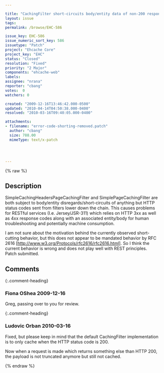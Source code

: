 ```yaml
---

title: "CachingFilter short-circuits body/entity data of non-200 responses"
layout: issue
tags: 
permalink: /browse/EHC-586

issue_key: EHC-586
issue_numeric_sort_key: 586
issuetype: "Patch"
project: "Ehcache Core"
project_key: "EHC"
status: "Closed"
resolution: "Fixed"
priority: "2 Major"
components: "ehcache-web"
labels: 
assignee: "nrana"
reporter: "cbang"
votes:  0
watchers: 0

created: "2009-12-16T13:46:42.000-0500"
updated: "2010-04-14T04:50:38.000-0400"
resolved: "2010-03-16T09:40:05.000-0400"

attachments:
- filename: "error-code-shorting-removed.patch"
  author: "cbang"
  size: 788.00
  mimeType: text/x-patch




---
```


{% raw %}

## Description

<div markdown="1" class="description">

SimpleCachingHeadersPageCachingFilter and SimplePageCachingFilter are both subject to body/entity disregards/short-circuits of anything but HTTP status codes sent from filters lower down the chain. This causes problems for RESTful services (I.e. Jersey/JSR-311) which relies on HTTP 3xx as well as 4xx response codes along with an associated entity/body for human troubleshooting and potentially machine consumption.

I am not sure about the motivation behind the currently observed short-cutting behavior, but this does not appear to be mandated behavior by RFC 2616 [http://www.w3.org/Protocols/rfc2616/rfc2616.html]. So I think the current behavior is wrong and does not play well with REST principles. Patch submitted.

</div>

## Comments


{:.comment-heading}
### **Fiona OShea** <span class="date">2009-12-16</span>

<div markdown="1" class="comment">

Greg,
passing over to you for review.

</div>


{:.comment-heading}
### **Ludovic Orban** <span class="date">2010-03-16</span>

<div markdown="1" class="comment">

Fixed, but please keep in mind that the default CachingFilter implementation is to only cache when the HTTP status code is 200.

Now when a request is made which returns something else than HTTP 200, the payload is not truncated anymore but still not cached.

</div>



{% endraw %}
